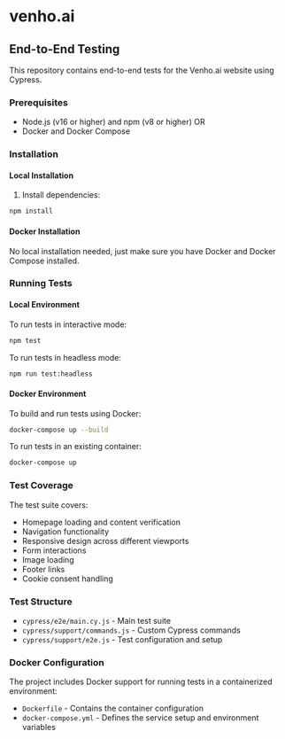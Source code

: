 # venho.ai

## End-to-End Testing

This repository contains end-to-end tests for the Venho.ai website using Cypress.

### Prerequisites

- Node.js (v16 or higher) and npm (v8 or higher)
OR
- Docker and Docker Compose

### Installation

#### Local Installation
1. Install dependencies:
```bash
npm install
```

#### Docker Installation
No local installation needed, just make sure you have Docker and Docker Compose installed.

### Running Tests

#### Local Environment
To run tests in interactive mode:
```bash
npm test
```

To run tests in headless mode:
```bash
npm run test:headless
```

#### Docker Environment
To build and run tests using Docker:
```bash
docker-compose up --build
```

To run tests in an existing container:
```bash
docker-compose up
```

### Test Coverage

The test suite covers:
- Homepage loading and content verification
- Navigation functionality
- Responsive design across different viewports
- Form interactions
- Image loading
- Footer links
- Cookie consent handling

### Test Structure

- `cypress/e2e/main.cy.js` - Main test suite
- `cypress/support/commands.js` - Custom Cypress commands
- `cypress/support/e2e.js` - Test configuration and setup

### Docker Configuration

The project includes Docker support for running tests in a containerized environment:
- `Dockerfile` - Contains the container configuration
- `docker-compose.yml` - Defines the service setup and environment variables